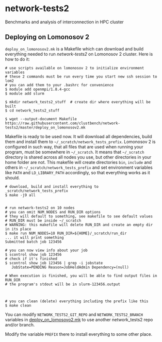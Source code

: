network-tests2
==============

Benchmarks and analysis of interconnection in HPC cluster


Deploying on Lomonosov 2
------------------------

`deploy_on_lomonosov2.mk` is a Makefile which can download and build everything
needed to run *network-tests2* on Lomonosov 2 cluster. Here is how to do it:

```shell
# use scripts available on lomonosov 2 to initialize environment variables
# these 2 commands must be run every time you start new ssh session to lom2
# you can add them to your .bashrc for convenience
$ module add openmpi/1.8.4-gcc
$ module add slurm

$ mkdir network_tests2_stuff  # create dir where everything will be built
$ cd network_tests2_stuff

$ wget --output-document Makefile https://raw.githubusercontent.com/clustbench/network-tests2/master/deploy_on_lomonosov2.mk
```

Makefile is ready to be used now. It will download all dependencies, build them
and install them to `~/_scratch/network_tests_prefix`. Lomonosov 2 is
configured in such way, that all files that are used when running your program,
must be somewhere in `~/_scratch`. It means that `~/_scratch` directory is
shared across all nodes you use, but other directories in your home folder are
not. This makefile will create directories `bin`, `include` and others in
`~/_scratch/network_tests_prefix` and set environment variables like `PATH` and
`LD_LIBRARY_PATH` accordingly, so that everything works as it should.

```shell
# download, build and install everything to _scratch/network_tests_prefix
$ make -j9 all


# run network-tests2 on 10 nodes
# you can omit NUM_NODES and RUN_DIR options
# they will default to something, see makefile to see default values
# RUN_DIR must be inside ~/_scratch
# WARNING: this makefile will delete RUN_DIR and create an empty dir in its place
$ make run NUM_NODES=10 RUN_DIR=${HOME}/_scratch/run_dir
... it will print something
Submitted batch job 123456

# you can now view info about your job
$ scontrol show job 123456
# check if it's finished
$ scontrol show job 123456 | grep -i jobstate
   JobState=PENDING Reason=JobHeldAdmin Dependency=(null)

# When execution is finished, you will be able to find output files in RUN_DIR
# the program's stdout will be in slurm-123456.output



# you can clean (delete) everything including the prefix like this
$ make clean
```

You can modify `NETWORK_TESTS2_GIT_REPO` and `NETWORK_TESTS2_BRANCH` variables
in [deploy_on_lomosovo2.mk](deploy_on_lomonosov2.mk) to use another
network_tests2 repo and/or branch.

Modify the variable `PREFIX` there to install everything to some other place.
